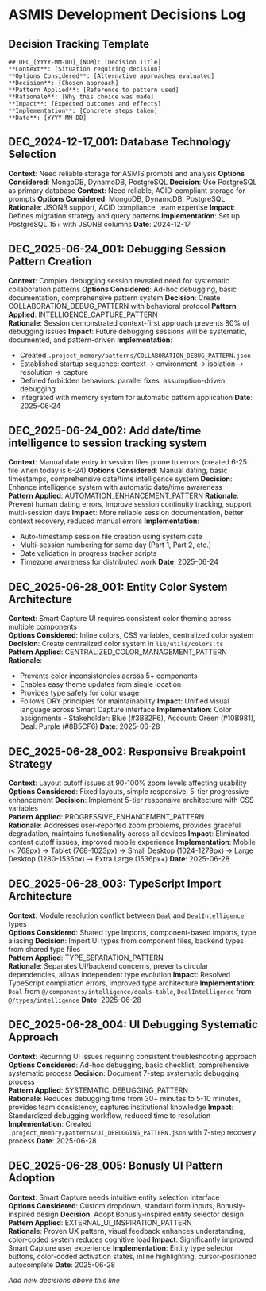 # ASMIS Development Decisions Log

## Decision Tracking Template
```
## DEC_[YYYY-MM-DD]_[NUM]: [Decision Title]
**Context**: [Situation requiring decision]
**Options Considered**: [Alternative approaches evaluated]
**Decision**: [Chosen approach]
**Pattern Applied**: [Reference to pattern used]
**Rationale**: [Why this choice was made]
**Impact**: [Expected outcomes and effects]
**Implementation**: [Concrete steps taken]
**Date**: [YYYY-MM-DD]
```

## DEC_2024-12-17_001: Database Technology Selection
**Context**: Need reliable storage for ASMIS prompts and analysis
**Options Considered**: MongoDB, DynamoDB, PostgreSQL
**Decision**: Use PostgreSQL as primary database
**Context**: Need reliable, ACID-compliant storage for prompts
**Options Considered**: MongoDB, DynamoDB, PostgreSQL
**Rationale**: JSONB support, ACID compliance, team expertise
**Impact**: Defines migration strategy and query patterns
**Implementation**: Set up PostgreSQL 15+ with JSONB columns
**Date**: 2024-12-17

## DEC_2025-06-24_001: Debugging Session Pattern Creation
**Context**: Complex debugging session revealed need for systematic collaboration patterns
**Options Considered**: Ad-hoc debugging, basic documentation, comprehensive pattern system
**Decision**: Create COLLABORATION_DEBUG_PATTERN with behavioral protocol
**Pattern Applied**: INTELLIGENCE_CAPTURE_PATTERN  
**Rationale**: Session demonstrated context-first approach prevents 80% of debugging issues
**Impact**: Future debugging sessions will be systematic, documented, and pattern-driven
**Implementation**: 
- Created `.project_memory/patterns/COLLABORATION_DEBUG_PATTERN.json`
- Established startup sequence: context → environment → isolation → resolution → capture
- Defined forbidden behaviors: parallel fixes, assumption-driven debugging
- Integrated with memory system for automatic pattern application
**Date**: 2025-06-24

## DEC_2025-06-24_002: Add date/time intelligence to session tracking system
**Context**: Manual date entry in session files prone to errors (created 6-25 file when today is 6-24)
**Options Considered**: Manual dating, basic timestamps, comprehensive date/time intelligence system
**Decision**: Enhance intelligence system with automatic date/time awareness  
**Pattern Applied**: AUTOMATION_ENHANCEMENT_PATTERN
**Rationale**: Prevent human dating errors, improve session continuity tracking, support multi-session days
**Impact**: More reliable session documentation, better context recovery, reduced manual errors
**Implementation**: 
- Auto-timestamp session file creation using system date
- Multi-session numbering for same day (Part 1, Part 2, etc.)  
- Date validation in progress tracker scripts
- Timezone awareness for distributed work
**Date**: 2025-06-24

## DEC_2025-06-28_001: Entity Color System Architecture
**Context**: Smart Capture UI requires consistent color theming across multiple components  
**Options Considered**: Inline colors, CSS variables, centralized color system
**Decision**: Create centralized color system in `lib/utils/colors.ts`  
**Pattern Applied**: CENTRALIZED_COLOR_MANAGEMENT_PATTERN  
**Rationale**: 
- Prevents color inconsistencies across 5+ components
- Enables easy theme updates from single location
- Provides type safety for color usage
- Follows DRY principles for maintainability
**Impact**: Unified visual language across Smart Capture interface
**Implementation**: Color assignments - Stakeholder: Blue (#3B82F6), Account: Green (#10B981), Deal: Purple (#8B5CF6)
**Date**: 2025-06-28

## DEC_2025-06-28_002: Responsive Breakpoint Strategy  
**Context**: Layout cutoff issues at 90-100% zoom levels affecting usability  
**Options Considered**: Fixed layouts, simple responsive, 5-tier progressive enhancement
**Decision**: Implement 5-tier responsive architecture with CSS variables  
**Pattern Applied**: PROGRESSIVE_ENHANCEMENT_PATTERN  
**Rationale**: Addresses user-reported zoom problems, provides graceful degradation, maintains functionality across all devices
**Impact**: Eliminated content cutoff issues, improved mobile experience
**Implementation**: Mobile (< 768px) → Tablet (768-1023px) → Small Desktop (1024-1279px) → Large Desktop (1280-1535px) → Extra Large (1536px+)
**Date**: 2025-06-28

## DEC_2025-06-28_003: TypeScript Import Architecture
**Context**: Module resolution conflict between `Deal` and `DealIntelligence` types  
**Options Considered**: Shared type imports, component-based imports, type aliasing
**Decision**: Import UI types from component files, backend types from shared type files  
**Pattern Applied**: TYPE_SEPARATION_PATTERN  
**Rationale**: Separates UI/backend concerns, prevents circular dependencies, allows independent type evolution
**Impact**: Resolved TypeScript compilation errors, improved type architecture
**Implementation**: `Deal` from `@/components/intelligence/deals-table`, `DealIntelligence` from `@/types/intelligence`
**Date**: 2025-06-28

## DEC_2025-06-28_004: UI Debugging Systematic Approach
**Context**: Recurring UI issues requiring consistent troubleshooting approach  
**Options Considered**: Ad-hoc debugging, basic checklist, comprehensive systematic process
**Decision**: Document 7-step systematic debugging process  
**Pattern Applied**: SYSTEMATIC_DEBUGGING_PATTERN  
**Rationale**: Reduces debugging time from 30+ minutes to 5-10 minutes, provides team consistency, captures institutional knowledge
**Impact**: Standardized debugging workflow, reduced time to resolution
**Implementation**: Created `.project_memory/patterns/UI_DEBUGGING_PATTERN.json` with 7-step recovery process
**Date**: 2025-06-28

## DEC_2025-06-28_005: Bonusly UI Pattern Adoption
**Context**: Smart Capture needs intuitive entity selection interface  
**Options Considered**: Custom dropdown, standard form inputs, Bonusly-inspired design
**Decision**: Adopt Bonusly-inspired entity selector design  
**Pattern Applied**: EXTERNAL_UI_INSPIRATION_PATTERN  
**Rationale**: Proven UX pattern, visual feedback enhances understanding, color-coded system reduces cognitive load
**Impact**: Significantly improved Smart Capture user experience
**Implementation**: Entity type selector buttons, color-coded activation states, inline highlighting, cursor-positioned autocomplete
**Date**: 2025-06-28

*Add new decisions above this line*